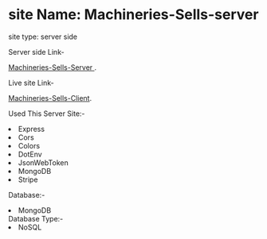 # site Name: Machineries-Sells-server

site type: server side



 Server side Link-

 [Machineries-Sells-Server ](https://machineries-sells-server.vercel.app).


 Live site Link-

 [Machineries-Sells-Client](https://machineries-sells.web.app).



 Used This Server Site:-

 <li>Express </li>
 <li>Cors </li>
 <li>Colors </li>
 <li>DotEnv </li>
 <li>JsonWebToken </li>
 <li>MongoDB</li>
 <li>Stripe</li>


  Database:-
 <li>MongoDB </li>
  Database Type:-
 <li>NoSQL</li>

